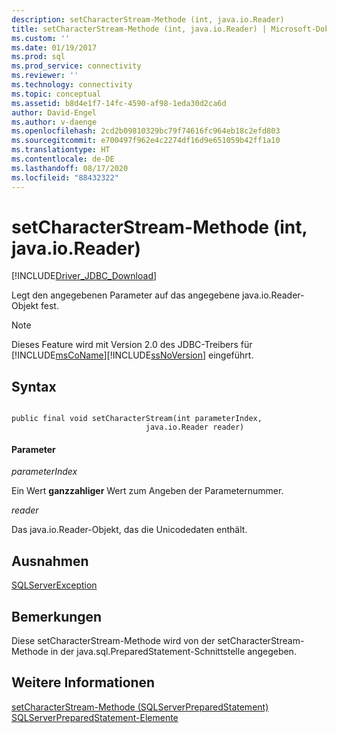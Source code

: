 ```yaml
---
description: setCharacterStream-Methode (int, java.io.Reader)
title: setCharacterStream-Methode (int, java.io.Reader) | Microsoft-Dokumentation
ms.custom: ''
ms.date: 01/19/2017
ms.prod: sql
ms.prod_service: connectivity
ms.reviewer: ''
ms.technology: connectivity
ms.topic: conceptual
ms.assetid: b8d4e1f7-14fc-4590-af98-1eda30d2ca6d
author: David-Engel
ms.author: v-daenge
ms.openlocfilehash: 2cd2b09810329bc79f74616fc964eb18c2efd803
ms.sourcegitcommit: e700497f962e4c2274df16d9e651059b42ff1a10
ms.translationtype: HT
ms.contentlocale: de-DE
ms.lasthandoff: 08/17/2020
ms.locfileid: "88432322"
---
```

# <a name="setcharacterstream-method-int-javaioreader"></a>setCharacterStream-Methode (int, java.io.Reader)
[!INCLUDE[Driver_JDBC_Download](../../../includes/driver_jdbc_download.md)]

  Legt den angegebenen Parameter auf das angegebene java.io.Reader-Objekt fest.  
  
> [!NOTE]
>  Dieses Feature wird mit Version 2.0 des JDBC-Treibers für [!INCLUDE[msCoName](../../../includes/msconame_md.md)][!INCLUDE[ssNoVersion](../../../includes/ssnoversion-md.md)] eingeführt.  
  
## <a name="syntax"></a>Syntax  
  
```  
  
public final void setCharacterStream(int parameterIndex,  
                              java.io.Reader reader)  
```  
  
#### <a name="parameters"></a>Parameter  
 *parameterIndex*  
  
 Ein Wert **ganzzahliger** Wert zum Angeben der Parameternummer.  
  
 *reader*  
  
 Das java.io.Reader-Objekt, das die Unicodedaten enthält.  
  
## <a name="exceptions"></a>Ausnahmen  
 [SQLServerException](../../../connect/jdbc/reference/sqlserverexception-class.md)  
  
## <a name="remarks"></a>Bemerkungen  
 Diese setCharacterStream-Methode wird von der setCharacterStream-Methode in der java.sql.PreparedStatement-Schnittstelle angegeben.  
  
## <a name="see-also"></a>Weitere Informationen  
 [setCharacterStream-Methode &#40;SQLServerPreparedStatement&#41;](../../../connect/jdbc/reference/setcharacterstream-method-sqlserverpreparedstatement.md)   
 [SQLServerPreparedStatement-Elemente](../../../connect/jdbc/reference/sqlserverpreparedstatement-members.md)  
  
  
